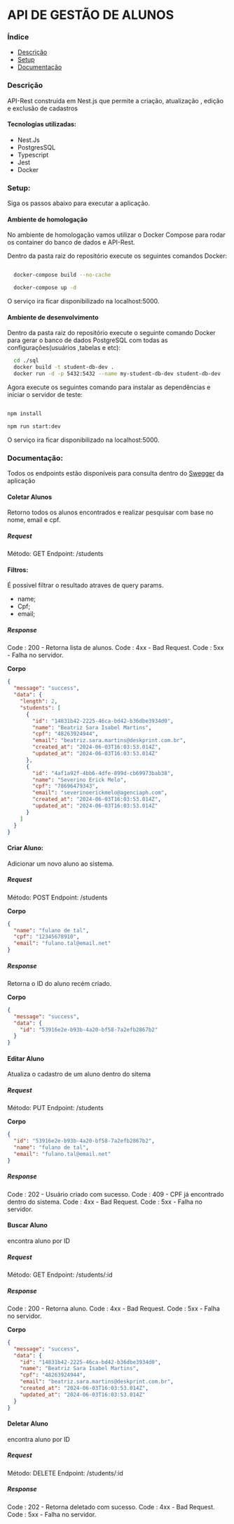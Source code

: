# API DE GESTÃO DE ALUNOS

### Índice

- [Descrição](#descricao)
- [Setup](#setup)
- [Documentação](#documentacao)

### Descrição

API-Rest construída em Nest.js que permite a criação, atualização , edição e exclusão de cadastros

#### Tecnologias utilizadas:

- Nest.Js
- PostgresSQL
- Typescript
- Jest
- Docker

### Setup:

Siga os passos abaixo para executar a aplicação.

#### Ambiente de homologação

No ambiente de homologação vamos utilizar o Docker Compose para rodar os container do banco de dados e API-Rest.

Dentro da pasta raiz do repositório execute os seguintes comandos Docker:

```bash

  docker-compose build --no-cache

  docker-compose up -d

```

O serviço ira ficar disponibilizado na localhost:5000.

#### Ambiente de desenvolvimento

Dentro da pasta raiz do repositório execute o seguinte comando Docker para gerar o banco de dados PostgreSQL com todas as configurações(usuários ,tabelas e etc):

```bash
  cd ./sql
  docker build -t student-db-dev .
  docker run -d -p 5432:5432 --name my-student-db-dev student-db-dev

```

Agora execute os seguintes comando para instalar as dependências e iniciar o servidor de teste:

```bash

npm install

npm run start:dev

```

O serviço ira ficar disponibilizado na localhost:5000.

### Documentação:

Todos os endpoints estão disponíveis para consulta dentro do [Swegger](localhost:5000/api) da aplicação

#### Coletar Alunos

Retorno todos os alunos encontrados e realizar pesquisar com base no nome, email e cpf.

##### Request

Método: GET
Endpoint: /students

#### Filtros:

É possivel filtrar o resultado atraves de query params.

- name;
- Cpf;
- email;

##### Response

Code : 200 - Retorna lista de alunos.
Code : 4xx - Bad Request.
Code : 5xx - Falha no servidor.

**Corpo**

```json
{
  "message": "success",
  "data": {
    "length": 2,
    "students": [
      {
        "id": "14831b42-2225-46ca-bd42-b36dbe3934d0",
        "name": "Beatriz Sara Isabel Martins",
        "cpf": "48263924944",
        "email": "beatriz.sara.martins@deskprint.com.br",
        "created_at": "2024-06-03T16:03:53.014Z",
        "updated_at": "2024-06-03T16:03:53.014Z"
      },
      {
        "id": "4af1a92f-4bb6-4dfe-899d-cb69973bab38",
        "name": "Severino Erick Melo",
        "cpf": "78696479343",
        "email": "severinoerickmelo@agenciaph.com",
        "created_at": "2024-06-03T16:03:53.014Z",
        "updated_at": "2024-06-03T16:03:53.014Z"
      }
    ]
  }
}
```

#### Criar Aluno:

Adicionar um novo aluno ao sistema.

##### Request

Método: POST
Endpoint: /students

**Corpo**

```json
{
  "name": "fulano de tal",
  "cpf": "12345678910",
  "email": "fulano.tal@email.net"
}
```

##### Response

Retorna o ID do aluno recém criado.

**Corpo**

```json
{
  "message": "success",
  "data": {
    "id": "53916e2e-b93b-4a20-bf58-7a2efb2867b2"
  }
}
```

#### Editar Aluno

Atualiza o cadastro de um aluno dentro do sitema

##### Request

Método: PUT
Endpoint: /students

**Corpo**

```json
{
  "id": "53916e2e-b93b-4a20-bf58-7a2efb2867b2",
  "name": "fulano de tal",
  "email": "fulano.tal@email.net"
}
```

##### Response

Code : 202 - Usuário criado com sucesso.
Code : 409 - CPF já encontrado dentro do sistema.
Code : 4xx - Bad Request.
Code : 5xx - Falha no servidor.

#### Buscar Aluno

encontra aluno por ID

##### Request

Método: GET
Endpoint: /students/:id

##### Response

Code : 200 - Retorna aluno.
Code : 4xx - Bad Request.
Code : 5xx - Falha no servidor.

**Corpo**

```json
{
  "message": "success",
  "data": {
    "id": "14831b42-2225-46ca-bd42-b36dbe3934d0",
    "name": "Beatriz Sara Isabel Martins",
    "cpf": "48263924944",
    "email": "beatriz.sara.martins@deskprint.com.br",
    "created_at": "2024-06-03T16:03:53.014Z",
    "updated_at": "2024-06-03T16:03:53.014Z"
  }
}
```

#### Deletar Aluno

encontra aluno por ID

##### Request

Método: DELETE
Endpoint: /students/:id

##### Response

Code : 202 - Retorna deletado com sucesso.
Code : 4xx - Bad Request.
Code : 5xx - Falha no servidor.
